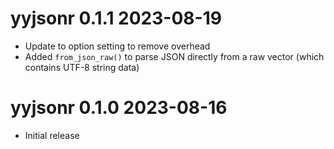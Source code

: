 
# yyjsonr 0.1.1  2023-08-19

* Update to option setting to remove overhead
* Added `from_json_raw()` to parse JSON directly from a raw vector (which
  contains UTF-8 string data)

# yyjsonr 0.1.0  2023-08-16

* Initial release
